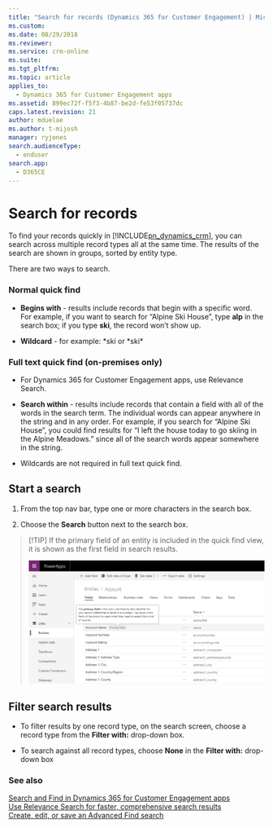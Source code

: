 ```yaml
---
title: "Search for records (Dynamics 365 for Customer Engagement) | MicrosoftDocs"
ms.custom: 
ms.date: 08/29/2018
ms.reviewer: 
ms.service: crm-online
ms.suite: 
ms.tgt_pltfrm: 
ms.topic: article
applies_to: 
  - Dynamics 365 for Customer Engagement apps
ms.assetid: 899ec72f-f5f3-4b87-be2d-fe53f05737dc
caps.latest.revision: 21
author: mduelae
ms.author: t-mijosh
manager: ryjones
search.audienceType: 
  - enduser
search.app: 
  - D365CE
---
```

# Search for records

To find your records quickly in [!INCLUDE[pn_dynamics_crm](../includes/pn-dynamics-crm.md)], you can search across multiple record types all at the same time.  The results of the search are shown in groups, sorted by entity type.  
  
 There are two ways to search.  
  
 ### Normal quick find 
  
- **Begins with** - results include records that begin with a specific word. For example, if you want to search for “Alpine Ski House”, type **alp** in the search box; if you type **ski**, the record won’t show up.  
  
- **Wildcard** - for example: *ski or *ski\*  
  
### Full text quick find (on-premises only)

- For Dynamics 365 for Customer Engagement apps, use Relevance Search.
  
- **Search within** - results include records that contain a field with all of the words in the search term.  The individual words can appear anywhere in the string and in any order.  For example, if you search for “Alpine Ski House”, you could find results for “I left the house today to go skiing in the Alpine Meadows.” since all of the search words appear somewhere in the string.  
  
-   Wildcards are not required in full text quick find.  
<!-- apparently the following is on-prem only>  
 For more information see, [Configure Quick Find options for the organization](https://technet.microsoft.com/library/dn919650.aspx).  
--> 
 
## Start a search  
  
1.  From the top nav bar, type one or more characters in the search box.  
  
2.  Choose the **Search** button next to the search box.  
  
> [!TIP] If the primary field of an entity is included in the quick find view, it is shown as the first field in search results.
>
> ![Primary field](media/primary-field.png)

## Filter search results  
  
-   To filter results by one record type, on the search screen, choose a record type from the **Filter with:** drop-down box.  
  
-   To search against all record types, choose **None** in the **Filter with:** drop-down box  
  
### See also  
 [Search and Find in Dynamics 365 for Customer Engagement apps](../basics/search-and-find-header.md)<br />
 [Use Relevance Search for faster, comprehensive search results](../basics/relevance-search-results.md)<br />
 [Create, edit, or save an Advanced Find search](../basics/save-advanced-find-search.md)   
